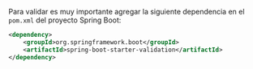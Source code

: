 Para validar es muy importante agregar la siguiente dependencia en el `pom.xml` del proyecto Spring Boot:

```xml
<dependency>
    <groupId>org.springframework.boot</groupId>
    <artifactId>spring-boot-starter-validation</artifactId>
</dependency>
